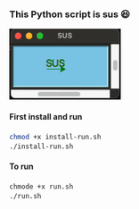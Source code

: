 ### This Python script is sus :laughing:

<img src="sus.gif" width="200">

#### First install and run

```bash
chmod +x install-run.sh
./install-run.sh
```
#### To run

```bash
chmode +x run.sh
./run.sh
```
